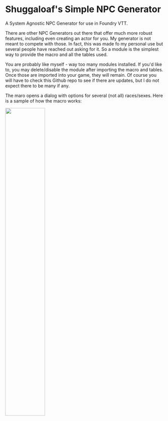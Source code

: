 # Shuggaloaf's Simple NPC Generator

A System Agnostic NPC Generator for use in Foundry VTT.

There are other NPC Generators out there that offer much more robust features, including even creating an actor for you. My generator is not meant to compete with those. In fact, this was made fo my personal use but several people have reached out asking for it. So a module is the simplest way to provide the macro and all the tables used. 

You are probably like myself - way too many modules installed. If you'd like to, you may delete/disable the module after importing the macro and tables. Once those are imported into your game, they will remain. Of course you will have to check this Github repo to see if there are updates, but I do not expect there to be many if any. 

The maro opens a dialog with options for several (not all) races/sexes. Here is a sample of how the macro works:

<img src="https://raw.githubusercontent.com/Shuggaloaf/Simple_NPC_Generator/main/media/Capture-04.gif" width="50%"/>
